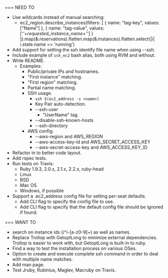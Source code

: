 === NEED TO
* Use wildcards instead of manual searching:
  - ec2_region.describe_instances(filters: [ { name: "tag-key", values: ["Name"] }, { name: "tag-value", values: ['*'+requested_instance_name+'*'] } ]).map(&:reservations).flatten.map(&:instances).flatten.select{|i| i.state.name == 'running'}
* Add support for setting the ssh identify file name when using --ssh.
* Include example of `ssh_ec2` bash alias, both using RVM and without.
* Write README.
  - Examples:
    - Public/private IPs and hostnames.
    - "First instance" matching.
    - "First region" matching.
    - Partial name matching.
    - SSH usage.
      - `ssh $(ec2_address -s <name>)`
      - Key Pair auto-detection.
      - --ssh-user
        - "UserName" tag.
      - --disable-ssh-known-hosts
      - --ssh-directory
    - AWS config:
      - --aws-region and AWS_REGION
      - --aws-access-key-id and AWS_SECRET_ACCESS_KEY
      - --aws-secret-access-key and AWS_ACCESS_KEY_ID
* Refactor in to better code layout.
* Add rspec tests.
* Run tests on Travis:
  - Ruby 1.9.3, 2.0.x, 2.1.x, 2.2.x, ruby-head
  - Linux
  - BSD
  - Mac OS
  - Windows, if possible
* Support a .ec2_address config file for setting per-seat defaults.
  - Add CLI flag to specify the config file to use.
  - Add CLI flag to specify that the default config file should be ignored if found.

=== WANT TO
* search on instance ids (/^i\-[a-z0-9]+) as well as names.
* Replace Trollop with GetoptLong to minimize external dependencies. Trollop is easier to work with, but GetoptLong is built-in to ruby.
* Find a way to test the installation process on various OSes.
* Option to create and execute complete ssh command in order to deal with multiple name matches.
* Add man page.
* Test Jruby, Rubinius, Maglev, Macruby on Travis.

